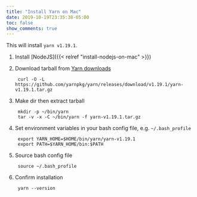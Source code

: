 ```yaml
---
title: "Install Yarn on Mac"
date: 2019-10-19T23:35:38-05:00
toc: false
show_comments: true
---
```


This will install `yarn v1.19.1`.

1. Install [NodeJS]({{< relref "install-nodejs-on-mac" >}})
1. Download tarball from [Yarn downloads](https://github.com/yarnpkg/yarn/releases)

        curl -O -L https://github.com/yarnpkg/yarn/releases/download/v1.19.1/yarn-v1.19.1.tar.gz

1. Make dir then extract tarball

        mkdir -p ~/bin/yarn
        tar -v -x -C ~/bin/yarn -f yarn-v1.19.1.tar.gz

1. Set environment variables in your bash config file, e.g. `~/.bash_profile`

        export YARN_HOME=$HOME/bin/yarn/yarn-v1.19.1
        export PATH=$YARN_HOME/bin:$PATH

1. Source bash config file

        source ~/.bash_profile

1. Confirm installation

        yarn --version
